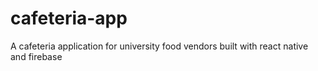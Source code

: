 # cafeteria-app
 A cafeteria application for university food vendors built with react native and firebase
